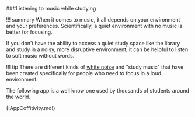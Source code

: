 ###Listening to music while studying

!!! summary
	When it comes to music, it all depends on your environment and your preferences. Scientifically, a quiet environment with no music is better for focusing.
	
If you don’t have the ability to access a quiet study space like the library and study in a noisy, more disruptive environment, it can be helpful to listen to soft music without words.

!!! tip
	There are different kinds of [white noise](https://mynoise.net/NoiseMachines/whiteNoiseGenerator.php) and "study music" that have been created specifically for people who need to focus in a loud environment.

The following app is a well know one used by thousands of students around the world.

{!AppCoffitivity.md!}
